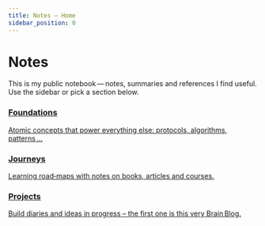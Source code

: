 ```yaml
---
title: Notes – Home
sidebar_position: 0
---
```


# Notes

This is my public notebook — notes, summaries and references I find useful. Use the sidebar or pick a section below.

<div className="cardsGrid">

<a className="card" href="/notes/category/foundations">
  <h3>Foundations</h3>
  <p>Atomic concepts that power everything else: protocols, algorithms, patterns …</p>
</a>

<a className="card" href="/notes/category/journeys">
  <h3>Journeys</h3>
  <p>Learning road‑maps with notes on books, articles and courses.</p>
</a>

<a className="card" href="/notes/category/projects">
  <h3>Projects</h3>
  <p>Build diaries and ideas in progress – the first one is this very Brain Blog.</p>
</a>

</div>
